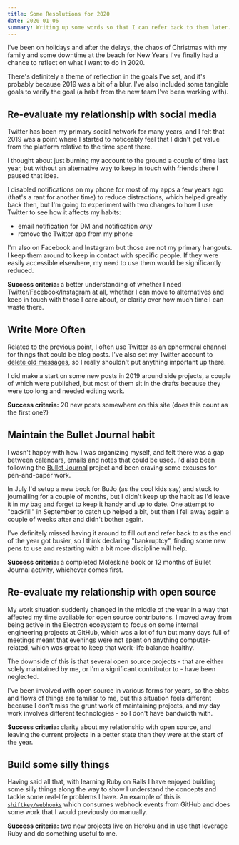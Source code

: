 ```yaml
---
title: Some Resolutions for 2020
date: 2020-01-06
summary: Writing up some words so that I can refer back to them later.
---
```


I've been on holidays and after the delays, the chaos of Christmas with my
family and some downtime at the beach for New Years I've finally had a chance
to reflect on what I want to do in 2020.

There's definitely a theme of reflection in the goals I've set, and it's
probably because 2019 was a bit of a blur. I've also included some tangible
goals to verify the goal (a habit from the new team I've been working with).

## Re-evaluate my relationship with social media

Twitter has been my primary social network for many years, and I felt that 2019
was a point where I started to noticeably feel that I didn't get value from the
platform relative to the time spent there.

I thought about just burning my account to the ground a couple of time last
year, but without an alternative way to keep in touch with friends there I
paused that idea.

I disabled notifications on my phone for most of my apps a few years ago (that's
a rant for another time) to reduce distractions, which helped greatly back then,
but I'm going to experiment with two changes to how I use Twitter to see how it
affects my habits:

 - email notification for DM and notification *only*
 - remove the Twitter app from my phone

I'm also on Facebook and Instagram but those are not my primary hangouts. I keep
them around to keep in contact with specific people. If they were easily
accessible elsewhere, my need to use them would be significantly reduced.

**Success criteria:** a better understanding of whether I need
Twitter/Facebook/Instagram at all, whether I can move to alternatives and keep
in touch with those I care about, or clarity over how much time I can waste
there.

## Write More Often

Related to the previous point, I often use Twitter as an ephermeral channel
for things that could be blog posts. I've also set my Twitter account to
[delete old messages](https://tweetdelete.net/), so I really shouldn't put
anything important up there.

I did make a start on some new posts in 2019 around side projects, a couple of
which were published, but most of them sit in the drafts because they were too
long and needed editing work.

**Success criteria:** 20 new posts somewhere on this site (does this count as
the first one?)

## Maintain the Bullet Journal habit

I wasn't happy with how I was organizing myself, and felt there was a gap
between calendars, emails and notes that could be used. I'd also been following
the [Bullet Journal](https://bulletjournal.com/) project and been craving some
excuses for pen-and-paper work.

In July I'd setup a new book for BuJo (as the cool kids say) and stuck to
journalling for a couple of months, but I didn't keep up the habit as I'd leave
it in my bag and forget to keep it handy and up to date. One attempt to
"backfill" in September to catch up helped a bit, but then I fell away again
a couple of weeks after and didn't bother again.

I've definitely missed having it around to fill out and refer back to as the
end of the year got busier, so I think declaring "bankruptcy", finding some new
pens to use and restarting with a bit more discipline will help.

**Success criteria:** a completed Moleskine book or 12 months of Bullet Journal
activity, whichever comes first.

## Re-evaluate my relationship with open source

My work situation suddenly changed in the middle of the year in a way that
affected my time available for open source contributons. I moved away from being
active in the Electron ecosystem to focus on some internal engineering projects
at GitHub, which was a lot of fun but many days full of meetings meant that
evenings were not spent on anything computer-related, which was great to keep
that work-life balance healthy.

The downside of this is that several open source projects - that are either
solely maintained by me, or I'm a significant contributor to - have been
neglected.

I've been involved with open source in various forms for years, so the ebbs and
flows of things are familiar to me, but this situation feels different because
I don't miss the grunt work of maintaining projects, and my day work involves
different technologies - so I don't have bandwidth with.

**Success criteria:** clarity about my relationship with open source, and
leaving the current projects in a better state than they were at the start of
the year.

## Build some silly things

Having said all that, with learning Ruby on Rails I have enjoyed building some
silly things along the way to show I understand the concepts and tackle some
real-life problems I have. An example of this is [`shiftkey/webhooks`](https://github.com/shiftkey/webhooks) which consumes webhook events from GitHub and does some work that I would
previously do manually.

**Success criteria:** two new projects live on Heroku and in use that leverage
Ruby and do something useful to me.
